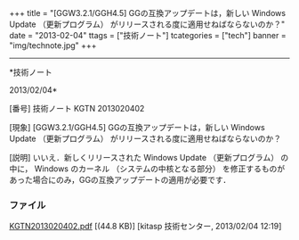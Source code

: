 ﻿+++
title = "[GGW3.2.1/GGH4.5] GGの互換アップデートは，新しい Windows Update （更新プログラム） がリリースされる度に適用せねばならないのか？"
date = "2013-02-04"
ttags = ["技術ノート"]
tcategories = ["tech"]
banner = "img/technote.jpg"
+++

-----------------------------------------------------------------------------------------------------------------------------

*技術ノート

2013/02/04*


[番号]
技術ノート KGTN 2013020402

[現象]
[GGW3.2.1/GGH4.5] GGの互換アップデートは，新しい Windows Update
（更新プログラム） がリリースされる度に適用せねばならないのか？

[説明]
いいえ．新しくリリースされた Windows Update （更新プログラム） の中に，
Windows のカーネル （システムの中核となる部分）
を修正するものがあった場合にのみ，GGの互換アップデートの適用が必要です．


### ファイル

 
 


[KGTN2013020402.pdf](http://techreport.kitasp.net/attachments/download/1194/KGTN2013020402.pdf)
 [(44.8 KB)] [kitasp 技術センター, 2013/02/04
12:19]


 


 


